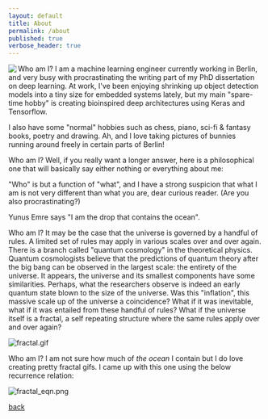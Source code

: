 ```yaml
---
layout: default
title: About
permalink: /about
published: true
verbose_header: true
---
```

<img align="left" src="images/profile.gif?raw=True">
Who am I? I am a machine learning engineer currently working in Berlin, and very busy with procrastinating the writing part of my PhD 
dissertation on deep learning. At work, I've been enjoying shrinking up object detection models into a tiny size for embedded systems 
lately, but my main "spare-time hobby" is creating bioinspired deep architectures using Keras and Tensorflow.

I also have some "normal" hobbies such as chess, piano, sci-fi & fantasy books, poetry and drawing. Ah, and I love taking pictures of bunnies running around freely in certain parts of Berlin! 

Who am I? Well, if you really want a longer answer, here is a philosophical one that will basically say either nothing or everything about me: 

"Who" is but a function of "what", and I have a strong suspicion that what I am is not very different than what you are, dear curious reader. (Are you also procrastinating?)

Yunus Emre says "I am the drop that contains the ocean". 

Who am I? It may be the case that the universe is governed by a handful of rules. A limited set of rules may apply in various scales over and over again. There is a branch called "quantum cosmology" in the theoretical physics. Quantum cosmologists believe that the predictions of quantum theory after the big bang can be observed in the largest scale: the entirety of the universe. It appears, the universe and its smallest components have some similarities. Perhaps, what the researchers observe is indeed an early quantum state blown to the size of the universe. Was this "inflation", this massive scale up of the universe a coincidence? What if it was inevitable, what if it was entailed from these handful of rules? What if the universe itself is a fractal, a self repeating structure where the same rules apply over and over again? 

![fractal.gif]({{site.baseurl}}/images/fractal.gif)

Who am I? I am not sure how much of _the ocean_ I contain but I do love creating pretty fractal gifs. I came up with this one using the below recurrence relation:

![fractal_eqn.png]({{site.baseurl}}/images/fractal_eqn.png)


[back](./)

